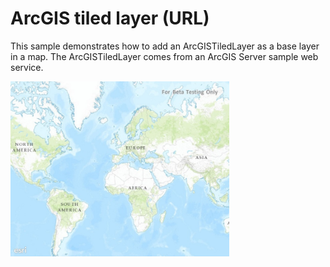 # ArcGIS tiled layer (URL)

This sample demonstrates how to add an ArcGISTiledLayer as a base layer in a map. The ArcGISTiledLayer comes from an ArcGIS Server sample web service.

<img src="ArcGISTiledLayerUrl.jpg" width="350"/>
